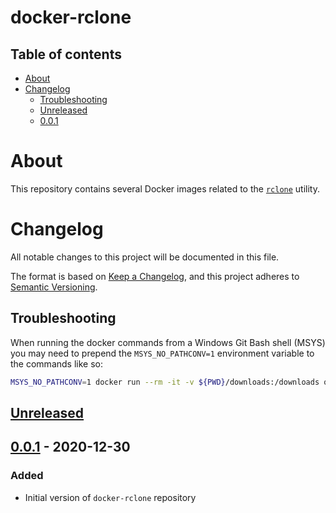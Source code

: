 # docker-rclone <!-- omit in toc -->

## Table of contents <!-- omit in toc -->

- [About](#about)
- [Changelog](#changelog)
  - [Troubleshooting](#troubleshooting)
  - [Unreleased](#unreleased)
  - [0.0.1](#001---2020-12-30)

# About

This repository contains several Docker images related to the [`rclone`](https://rclone.org/) utility.

# Changelog
All notable changes to this project will be documented in this file.

The format is based on [Keep a Changelog](https://keepachangelog.com/en/1.0.0/),
and this project adheres to [Semantic Versioning](https://semver.org/spec/v2.0.0.html).

## Troubleshooting

When running the docker commands from a Windows Git Bash shell (MSYS) you may need to prepend the `MSYS_NO_PATHCONV=1` environment variable to the commands like so:

```bash
MSYS_NO_PATHCONV=1 docker run --rm -it -v ${PWD}/downloads:/downloads qnimbus/youtube-dl --version
```

## [Unreleased]

## [0.0.1] - 2020-12-30
### Added
- Initial version of `docker-rclone` repository

[Unreleased]: https://github.com/olivierlacan/keep-a-changelog/compare/v1.0.0...HEAD
[0.0.1]: https://github.com/olivierlacan/keep-a-changelog/releases/tag/v0.0.1
